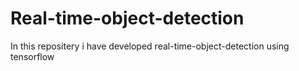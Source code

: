 # Real-time-object-detection
In this repositery i have developed real-time-object-detection using tensorflow
